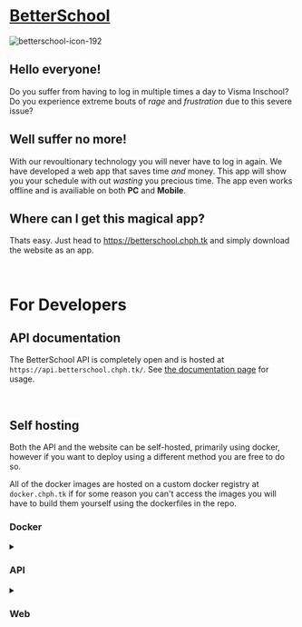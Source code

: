 # [BetterSchool](https://betterschool.chph.tk)

![betterschool-icon-192](https://user-images.githubusercontent.com/30808373/213921037-4bf9b005-75ad-4368-ab3f-51ecc2014577.png)

## **Hello everyone!**

Do you suffer from having to log in multiple times a day to Visma Inschool? Do you experience extreme bouts of _rage_ and _frustration_ due to this severe issue?

## **Well suffer no more!**

With our revoultionary technology you will never have to log in again. We have developed a web app that saves time _and_ money. This app will show you your schedule with out _wasting_ you precious time. The app even works offline and is availiable on both **PC** and **Mobile**.

## **Where can I get this magical app?**

Thats easy. Just head to https://betterschool.chph.tk and simply download the website as an app.

<br>

# For Developers

## API documentation

The BetterSchool API is completely open and is hosted at `https://api.betterschool.chph.tk/`.
See [the documentation page](https://api.betterschool.chph.tk/doc) for usage.

<br>

## Self hosting

Both the API and the website can be self-hosted, primarily using docker, however if you want to deploy using a different method you are free to do so.

All of the docker images are hosted on a custom docker registry at `docker.chph.tk` if for some reason you can't access the images you will have to build them yourself using the dockerfiles in the repo.

### Docker

<details>
<summary><h3>API</h3></summary>

Run with:

Linux:

```
docker run \
-p 8080:8080 \
-v betterschool-api-data:/app/data \
-e iv={INSERT RANDOM 16 CHARACTER STRING HERE} \
-e key={INSERT RANDOM 32 CHARACTER STRING HERE} \
--restart unless-stopped \
-d \
docker.chph.tk/cheesyphoenix/betterschool-api-v2:latest
```

One liner:

```
docker run -p 8080:8080 -v betterschool-api-data:/app/data -e iv={INSERT RANDOM 16 CHARACTER STRING HERE} -e key={INSERT RANDOM 32 CHARACTER STRING HERE} --restart unless-stopped -d docker.chph.tk/cheesyphoenix/betterschool-api-v2:latest
```

## Migrating from v1 to v2
The API has recently been redesigned from the ground up, if you were already hosting a v1 API follow these steps to migrate your old data:

```
docker run \
-p 8080:8080 \
-v {INSERT YOUR OLD VOLUME NAME HERE}:/app/creds \
-v {INSERT YOUR NEW VOLUME NAME HERE}:/app/data \
-e iv={INSERT SAME AS OLD 16 CHARACTER STRING HERE} \
-e key={INSERT SAME AS OLD 32 CHARACTER STRING HERE} \
--restart unless-stopped \
-d \
docker.chph.tk/cheesyphoenix/betterschool-api-v2:latest
```

After running this, it should automatically migrate your old data. After the migration is complete, the API should work as normal. You may also remove the old volume but this is not required.

</details>

<details>
<summary><h3>Web</h3></summary>

Note: using a custom api does not yet work. This is being worked on, see [#54](https://github.com/CheesyPhoenix/BetterSchool/issues/54).

Run with:

Linux:

```
docker run \
-p 80:80 \
--restart unless-stopped \
-e VITE_API_LOC={INSERT URL OF YOUR API HERE OR REMOVE THIS ARG TO USE THE OFFICIAL API} \
-d \
docker.chph.tk/cheesyphoenix/betterschool-web:latest
```

One liner:

```
docker run -p 80:80 --restart unless-stopped -e VITE_API_LOC={INSERT URL OF YOUR API HERE OR REMOVE THIS ARG TO USE THE OFFICIAL API} -d docker.chph.tk/cheesyphoenix/betterschool-web:latest
```

</details>
